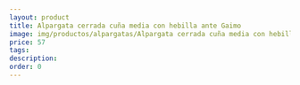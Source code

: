 ```yaml
---
layout: product
title: Alpargata cerrada cuña media con hebilla ante Gaimo 
image: img/productos/alpargatas/Alpargata cerrada cuña media con hebilla ante Gaimo =57.webp
price: 57
tags: 
description: 
order: 0
---
```

